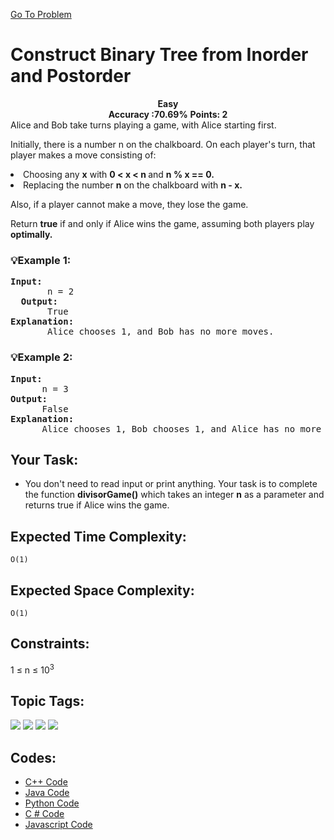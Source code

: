 [Go To Problem](https://www.geeksforgeeks.org/problems/divisor-game-1664432414/1)
# Construct Binary Tree from Inorder and Postorder


<div align="center">
  <strong>Easy</strong>    
</div>
<div align="center">
       <strong>Accuracy :70.69%</strong>    
               <strong>Points: 2</strong>
</div>
Alice and Bob take turns playing a game, with Alice starting first.


Initially, there is a number n on the chalkboard. On each player's turn, that player makes a move consisting of: 
        <li>   Choosing any <strong>x</strong> with <strong>0 < x < n </strong>  and <strong> n % x == 0. </strong> 
      </li>
      <li>Replacing the number <strong>n</strong> on the chalkboard with <strong>n - x.</strong></li>

Also, if a player cannot make a move, they lose the game.

Return **true** if and only if Alice wins the game, assuming both players play **optimally.**
### 💡Example 1:
<pre>
<strong>Input:</strong>
       n = 2
  <strong>Output:</strong> 
       True 
<strong>Explanation:</strong> 
       Alice chooses 1, and Bob has no more moves. 
</pre>
### 💡Example 2:
<pre>
<strong>Input:</strong>
      n = 3
<strong>Output:</strong>
      False
<strong>Explanation:</strong>  
      Alice chooses 1, Bob chooses 1, and Alice has no more moves.
</pre>
## Your Task:
  - You don't need to read input or print anything. Your task is to complete the function **divisorGame()** which takes an integer **n** as a parameter and returns true if Alice wins the game.
## Expected Time Complexity:
```O(1)```
## Expected Space Complexity: 
```O(1)```

## Constraints: 
1 ≤ n ≤ 10<sup>3</sup>

## Topic Tags:
<p align="left">
   <a href="https://www.geeksforgeeks.org/explore/?category[]=Dynamic%20Programming"><img src="https://img.shields.io/badge/Dynamic%20Programming-258FFA?style=flat&logo=Dynamic%20Programming&logoColor=FF&labelColor=43822C&color=43822C" /></a>
   <a href="https://www.geeksforgeeks.org/explore/?category[]=Recursion"><img src="https://img.shields.io/badge/Recursion-100000?style=flat&logo=Recursion&logoColor=F7F7F7&labelcolor=2A79D7&color=2A79D7" /></a>
   <a href="https://www.geeksforgeeks.org/explore/?category[]=Backtracking"><img src="https://img.shields.io/badge/Backtracking-100000?style=flat&logo=Backtracking&logoColor=F7F7F7&labelcolor=7E3BE4&color=7E3BE4" /></a>
   <a href="https://www.geeksforgeeks.org/explore/?category[]=Algorithms"><img src="https://img.shields.io/badge/Algorithms-100000?style=flat&logo=Algorithms&logoColor=F7F7F7&labelcolor=0422FB&color=0422FB" /></a>
 
## Codes:

 - [C++ Code](https://github.com/HackResist/GeeksForGeeks-POTD/blob/main/09-05-2024/Divisor%20Game.cpp) 
 - [Java Code](https://github.com/HackResist/GeeksForGeeks-POTD/blob/main/09-05-2024/Divisor%20Game.java)
 - [Python Code](https://github.com/HackResist/GeeksForGeeks-POTD/blob/main/09-05-2024/Divisor%20Game.py)
 - [C # Code](https://github.com/HackResist/GeeksForGeeks-POTD/blob/main/09-05-2024/Divisor%20Game.cs)
  - [Javascript Code](https://github.com/HackResist/GeeksForGeeks-POTD/blob/main/09-05-2024/Divisor%20Game.js)


 
